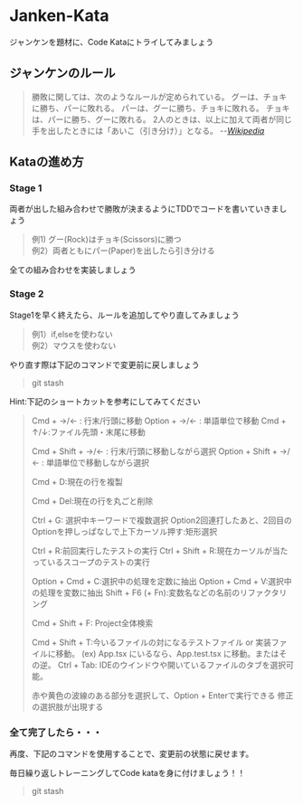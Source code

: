 # Janken-Kata
ジャンケンを題材に、Code Kataにトライしてみましょう

## ジャンケンのルール

>勝敗に関しては、次のようなルールが定められている。
>グーは、チョキに勝ち、パーに敗れる。 
> パーは、グーに勝ち、チョキに敗れる。 
> チョキは、パーに勝ち、グーに敗れる。
2人のときは、以上に加えて両者が同じ手を出したときには「あいこ（引き分け）」となる。
> --<cite>[Wikipedia](https://ja.wikipedia.org/wiki/%E3%81%98%E3%82%83%E3%82%93%E3%81%91%E3%82%93)</cite>

## Kataの進め方

### Stage 1
両者が出した組み合わせで勝敗が決まるようにTDDでコードを書いていきましょう

 >例1) グー(Rock)はチョキ(Scissors)に勝つ  
 > 例2）両者ともにパー(Paper)を出したら引き分ける

全ての組み合わせを実装しましょう


### Stage 2
Stage1を早く終えたら、ルールを追加してやり直してみましょう

>例1）if,elseを使わない  
> 例2）マウスを使わない

やり直す際は下記のコマンドで変更前に戻しましょう
> git stash

Hint:下記のショートカットを参考にしてみてください
>Cmd + →/← : 行末/行頭に移動 Option + →/← : 単語単位で移動
>Cmd + ↑/↓:ファイル先頭・末尾に移動
>
>Cmd + Shift + →/← : 行末/行頭に移動しながら選択
>Option + Shift + →/← : 単語単位で移動しながら選択
>
>Cmd + D:現在の行を複製
>
>Cmd + Del:現在の行を丸ごと削除
>
>Ctrl + G: 選択中キーワードで複数選択
>Option2回連打したあと、2回目のOptionを押しっぱなしで上下カーソル押す:矩形選択
>
>Ctrl + R:前回実行したテストの実行
>Ctrl + Shift + R:現在カーソルが当たっているスコープのテストの実行
>
>Option + Cmd + C:選択中の処理を定数に抽出
>Option + Cmd + V:選択中の処理を変数に抽出
>Shift + F6 (+ Fn):変数名などの名前のリファクタリング
>
>Cmd + Shift + F: Project全体検索
>
>Cmd + Shift + T:今いるファイルの対になるテストファイル or 実装ファイルに移動。
>(ex) App.tsx にいるなら、App.test.tsx に移動。またはその逆。
>Ctrl + Tab: IDEのウインドウや開いているファイルのタブを選択可能。
>
>赤や黄色の波線のある部分を選択して、Option + Enterで実行できる
>修正の選択肢が出現する

### 全て完了したら・・・

再度、下記のコマンドを使用することで、変更前の状態に戻せます。

毎日繰り返しトレーニングしてCode kataを身に付けましょう！！
>git stash